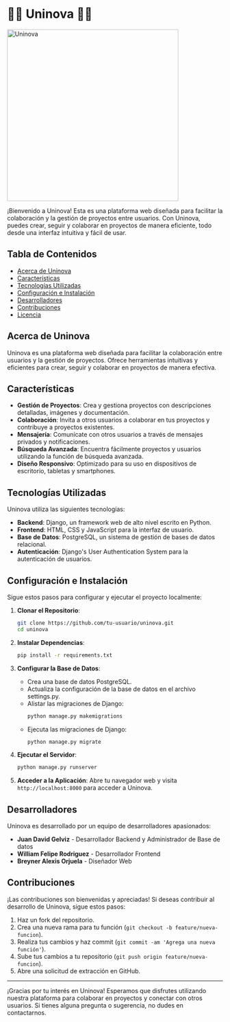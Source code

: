 # 👨‍🎓 Uninova 👩‍🎓
<img src="https://github.com/Gelviz274/Uni-nova/assets/148910408/f2034100-435f-435a-a779-74639ec6a196" alt="Uninova" width="400">

¡Bienvenido a Uninova! Esta es una plataforma web diseñada para facilitar la colaboración y la gestión de proyectos entre usuarios. Con Uninova, puedes crear, seguir y colaborar en proyectos de manera eficiente, todo desde una interfaz intuitiva y fácil de usar.

## Tabla de Contenidos

- [Acerca de Uninova](#acerca-de-uninova)
- [Características](#características)
- [Tecnologías Utilizadas](#tecnologías-utilizadas)
- [Configuración e Instalación](#configuración-e-instalación)
- [Desarrolladores](#desarrolladores)
- [Contribuciones](#contribuciones)
- [Licencia](#licencia)

## Acerca de Uninova

Uninova es una plataforma web diseñada para facilitar la colaboración entre usuarios y la gestión de proyectos. Ofrece herramientas intuitivas y eficientes para crear, seguir y colaborar en proyectos de manera efectiva.

## Características

- **Gestión de Proyectos**: Crea y gestiona proyectos con descripciones detalladas, imágenes y documentación.
- **Colaboración**: Invita a otros usuarios a colaborar en tus proyectos y contribuye a proyectos existentes.
- **Mensajería**: Comunícate con otros usuarios a través de mensajes privados y notificaciones.
- **Búsqueda Avanzada**: Encuentra fácilmente proyectos y usuarios utilizando la función de búsqueda avanzada.
- **Diseño Responsivo**: Optimizado para su uso en dispositivos de escritorio, tabletas y smartphones.

## Tecnologías Utilizadas

Uninova utiliza las siguientes tecnologías:

- **Backend**: Django, un framework web de alto nivel escrito en Python.
- **Frontend**: HTML, CSS y JavaScript para la interfaz de usuario.
- **Base de Datos**: PostgreSQL, un sistema de gestión de bases de datos relacional.
- **Autenticación**: Django's User Authentication System para la autenticación de usuarios.

## Configuración e Instalación

Sigue estos pasos para configurar y ejecutar el proyecto localmente:

1. **Clonar el Repositorio**:
    ```sh
    git clone https://github.com/tu-usuario/uninova.git
    cd uninova
    ```

2. **Instalar Dependencias**:
    ```sh
    pip install -r requirements.txt
    ```

3. **Configurar la Base de Datos**:
    - Crea una base de datos PostgreSQL.
    - Actualiza la configuración de la base de datos en el archivo settings.py.
    - Alistar las migraciones de Django:
      ```sh
      python manage.py makemigrations
      ```
    - Ejecuta las migraciones de Django:
      ```sh
      python manage.py migrate
      ```

4. **Ejecutar el Servidor**:
    ```sh
    python manage.py runserver
    ```

5. **Acceder a la Aplicación**:
    Abre tu navegador web y visita `http://localhost:8000` para acceder a Uninova.

## Desarrolladores

Uninova es desarrollado por un equipo de desarrolladores apasionados:

- **Juan David Gelviz** - Desarrollador Backend y Administrador de Base de datos
- **William Felipe Rodriguez** - Desarrollador Frontend
- **Breyner Alexis Orjuela** - Diseñador Web

## Contribuciones

¡Las contribuciones son bienvenidas y apreciadas! Si deseas contribuir al desarrollo de Uninova, sigue estos pasos:

1. Haz un fork del repositorio.
2. Crea una nueva rama para tu función (`git checkout -b feature/nueva-funcion`).
3. Realiza tus cambios y haz commit (`git commit -am 'Agrega una nueva función'`).
4. Sube tus cambios a tu repositorio (`git push origin feature/nueva-funcion`).
5. Abre una solicitud de extracción en GitHub.

---

¡Gracias por tu interés en Uninova! Esperamos que disfrutes utilizando nuestra plataforma para colaborar en proyectos y conectar con otros usuarios. Si tienes alguna pregunta o sugerencia, no dudes en contactarnos.
